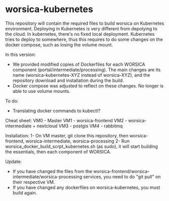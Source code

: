 # worsica-kubernetes

This repository will contain the required files to build worsica on Kubernetes environment.
Deploying in Kubernetes is very different from depolying to the cloud. In kubernetes, there's no fixed local deployment. Kubernetes tries to deploy to somewhere, thus this requires to do some changes on the docker compose, such as losing the volume mount.

In this version:
- We provided modified copies of Dockerfiles for each WORSICA component (portal/intermediate/processing). The main changes are its name (worsica-kubernetes-XYZ instead of worsica-XYZ), and the repository download and installation during the build.
- Docker compose was adjusted to reflect on these changes. No longer is able to use volume mounts.

To do:
- Translating docker commands to kubectl?

Cheat sheet:
VM0 - Master
VM1 - worsica-frontend
VM2 - worsica-intermediate + nextcloud
VM3 - postgis
VM4 - rabbitmq

Installation:
1- On VM master, git clone this repository, then worsica-frontend, worsica-intermediate, worsica-processing
2- Run worsica_docker_build_scrpt_kubernetes.sh (as sudo), it will start building the essentials, then each component of WORSICA.

Update:
- If you have changed the files from the worsica-frontend/worsica-intermediate/worsica-processing services, you need to do "git pull" on their respective VM. 
- If you have changed any dockerfiles on worsica-kubernetes, you must build again.
